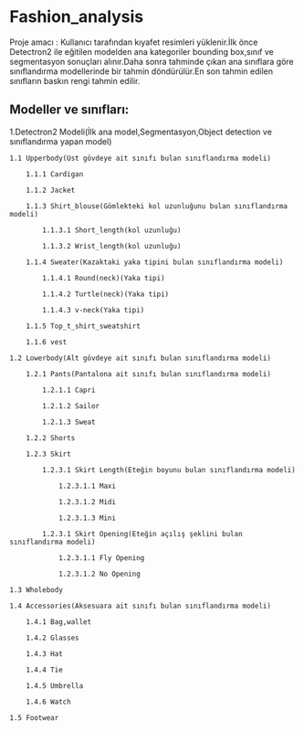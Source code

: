 # Fashion_analysis
Proje amacı : Kullanıcı tarafından kıyafet resimleri yüklenir.İlk önce Detectron2 ile eğitilen modelden ana kategoriler bounding box,sınıf ve segmentasyon sonuçları alınır.Daha sonra tahminde çıkan ana sınıflara göre sınıflandırma modellerinde bir tahmin döndürülür.En son tahmin edilen sınıfların baskın rengi tahmin edilir.

## Modeller ve sınıfları:

1.Detectron2 Modeli(İlk ana model,Segmentasyon,Object detection ve sınıflandırma yapan model)

	1.1 Upperbody(Üst gövdeye ait sınıfı bulan sınıflandırma modeli)
	
		1.1.1 Cardigan
		
		1.1.2 Jacket
		
		1.1.3 Shirt_blouse(Gömlekteki kol uzunluğunu bulan sınıflandırma modeli)
		
			1.1.3.1 Short_length(kol uzunluğu)
			
			1.1.3.2 Wrist_length(kol uzunluğu)
			
		1.1.4 Sweater(Kazaktaki yaka tipini bulan sınıflandırma modeli)
		
			1.1.4.1 Round(neck)(Yaka tipi)
			
			1.1.4.2 Turtle(neck)(Yaka tipi)
			
			1.1.4.3 v-neck(Yaka tipi)
			
		1.1.5 Top_t_shirt_sweatshirt
		
		1.1.6 vest
		
	1.2 Lowerbody(Alt gövdeye ait sınıfı bulan sınıflandırma modeli)
	
		1.2.1 Pants(Pantalona ait sınıfı bulan sınıflandırma modeli)
		
			1.2.1.1 Capri
			
			1.2.1.2 Sailor 
			
			1.2.1.3 Sweat
			
		1.2.2 Shorts
		
		1.2.3 Skirt
		
			1.2.3.1 Skirt Length(Eteğin boyunu bulan sınıflandırma modeli)
			
				1.2.3.1.1 Maxi
				
				1.2.3.1.2 Midi
				
				1.2.3.1.3 Mini
				
			1.2.3.1 Skirt Opening(Eteğin açılış şeklini bulan sınıflandırma modeli)
			
				1.2.3.1.1 Fly Opening
				
				1.2.3.1.2 No Opening
				
	1.3 Wholebody
	
	1.4 Accessories(Aksesuara ait sınıfı bulan sınıflandırma modeli)
	
		1.4.1 Bag,wallet
		
		1.4.2 Glasses
		
		1.4.3 Hat
		
		1.4.4 Tie
		
		1.4.5 Umbrella
		
		1.4.6 Watch
		
	1.5 Footwear
